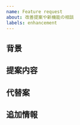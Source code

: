 ```yaml
---
name: Feature request
about: 改善提案や新機能の相談
labels: enhancement
---
```


## 背景
<!-- 困っていること・達成したいことなど -->

## 提案内容
<!-- どのような機能や改善を希望するかを具体的に -->

## 代替案
<!-- 想定している代替手段があれば記載 -->

## 追加情報
<!-- スクリーンショット・関連 Issue / PR・参考リンクなど -->
